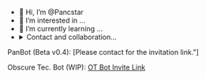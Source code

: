 - 👋 Hi, I’m @Pancstar
- 👀 I’m interested in ...
- 🌱 I’m currently learning ...
- <details>
  <summary>Contact and collaboration…</summary>
  mehmethansin@gmail.com
</details>

PanBot (Beta v0.4): [Please contact for the invitation link."]

Obscure Tec. Bot (WIP): [OT Bot Invite Link](https://www.pancstar.com/contact-us/)

<!---
Pancstar/Pancstar is a ✨ special ✨ repository because its `README.md` (this file) appears on your GitHub profile.
You can click the Preview link to take a look at your changes.
--->
